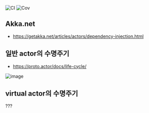 ![CI](../../workflows/CI/badge.svg) ![Cov](../gh-pages/docs/badge_linecoverage.svg)

## Akka.net 
* https://getakka.net/articles/actors/dependency-injection.html

## 일반 actor의 수명주기
* https://proto.actor/docs/life-cycle/

![image](https://user-images.githubusercontent.com/6711748/205473140-5dc89081-8305-4742-9c10-ec131fcb8b8d.png)

## virtual actor의 수명주기
???
